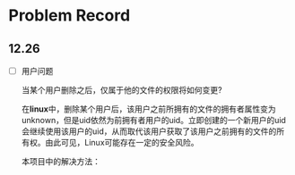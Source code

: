# Problem Record

## 12.26

- [ ] 用户问题 

    当某个用户删除之后，仅属于他的文件的权限将如何变更?
    
    在**linux**中，删除某个用户后，该用户之前所拥有的文件的拥有者属性变为unknown，但是uid依然为前拥有者用户的uid。立即创建的一个新用户的uid会继续使用该用户的uid，从而取代该用户获取了该用户之前拥有的文件的所有权。由此可见，Linux可能存在一定的安全风险。

    本项目中的解决方法：


    
     